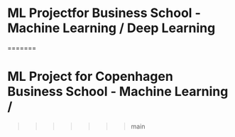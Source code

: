 # ML Projectfor Business School - Machine Learning / Deep Learning
=======
# ML Project for Copenhagen Business School - Machine Learning / 
>>>>>>> main
